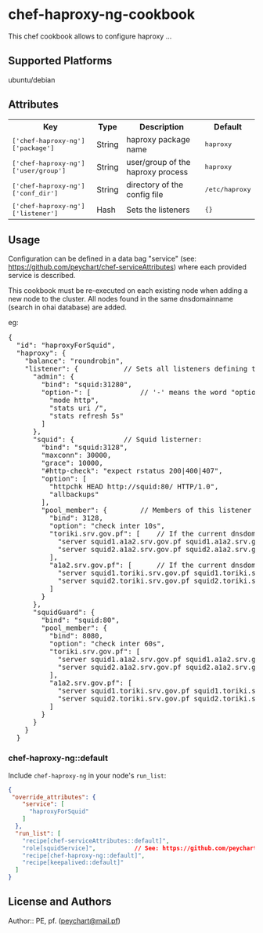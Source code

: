 # chef-haproxy-ng-cookbook

 This chef cookbook allows to configure haproxy ...

## Supported Platforms

 ubuntu/debian

## Attributes

<table>
  <tr>
    <th>Key</th>
    <th>Type</th>
    <th>Description</th>
    <th>Default</th>
  </tr>
  <tr>
    <td><tt>['chef-haproxy-ng']['package']</tt></td>
    <td>String</td>
    <td>haproxy package name</td>
    <td><tt>haproxy</tt></td>
  </tr>
  <tr>
    <td><tt>['chef-haproxy-ng']['user/group']</tt></td>
    <td>String</td>
    <td>user/group of the haproxy process</td>
    <td><tt>haproxy</tt></td>
  </tr>
  <tr>
    <td><tt>['chef-haproxy-ng']['conf_dir']</tt></td>
    <td>String</td>
    <td>directory of the config file</td>
    <td><tt>/etc/haproxy</tt></td>
  </tr>
  <tr>
    <td><tt>['chef-haproxy-ng']['listener']</tt></td>
    <td>Hash</td>
    <td>Sets the listeners</td>
    <td><tt>{}</tt></td>
  </tr>
</table>

## Usage

 Configuration can be defined in a data bag "service" (see: https://github.com/peychart/chef-serviceAttributes) where each provided service is described.

 This cookbook must be re-executed on each existing node when adding a new node to the cluster. All nodes found in the same dnsdomainname (search in ohai database) are added.

eg:
<pre>
{
  "id": "haproxyForSquid",
  "haproxy": {
    "balance": "roundrobin",
    "listener": {			// Sets all listeners defining this cluster...
      "admin": {
        "bind": "squid:31280",
        "option-": [			// '-' means the word "option" will not appear in the conf for those options...
          "mode http",
          "stats uri /",
          "stats refresh 5s"
        ]
      },
      "squid": {			// Squid listerner:
        "bind": "squid:3128",
        "maxconn": 30000,
        "grace": 10000,
        "#http-check": "expect rstatus 200|400|407",
        "option": [
          "httpchk HEAD http://squid:80/ HTTP/1.0",
          "allbackups"
        ],
        "pool_member": {		// Members of this listener (all the nodes with this same definition 'squid' found in the ohai database will be added).
          "bind": 3128,
          "option": "check inter 10s",
          "toriki.srv.gov.pf": [	// If the current dnsdomainname is "toriki.srv.gov.pf": add this list of foreign members...
            "server squid1.a1a2.srv.gov.pf squid1.a1a2.srv.gov.pf:3128 check inter 10s backup",
            "server squid2.a1a2.srv.gov.pf squid2.a1a2.srv.gov.pf:3128 check inter 10s backup"
          ],
          "a1a2.srv.gov.pf": [		// If the current dnsdomainname is "a1a2.srv.gov.pf": add this list of foreign members...
            "server squid1.toriki.srv.gov.pf squid1.toriki.srv.gov.pf:3128 check inter 10s backup",
            "server squid2.toriki.srv.gov.pf squid2.toriki.srv.gov.pf:3128 check inter 10s backup"
          ]
        }
      },
      "squidGuard": {
        "bind": "squid:80",
        "pool_member": {
          "bind": 8080,
          "option": "check inter 60s",
          "toriki.srv.gov.pf": [
            "server squid1.a1a2.srv.gov.pf squid1.a1a2.srv.gov.pf:8080 check inter 10s backup",
            "server squid2.a1a2.srv.gov.pf squid2.a1a2.srv.gov.pf:8080 check inter 10s backup"
          ],
          "a1a2.srv.gov.pf": [
            "server squid1.toriki.srv.gov.pf squid1.toriki.srv.gov.pf:8080 check inter 10s backup",
            "server squid2.toriki.srv.gov.pf squid2.toriki.srv.gov.pf:8080 check inter 10s backup"
          ]
        }
      }
    }
  }
</pre>

### chef-haproxy-ng::default

Include `chef-haproxy-ng` in your node's `run_list`:

```json
{
 "override_attributes": {
    "service": [
      "haproxyForSquid"
    ]
  },
  "run_list": [
    "recipe[chef-serviceAttributes::default]",
    "role[squidService]",			// See: https://github.com/peychart/chef-squid
    "recipe[chef-haproxy-ng::default]",
    "recipe[keepalived::default]"
  ]
}
```

## License and Authors

Author:: PE, pf. (<peychart@mail.pf>)

